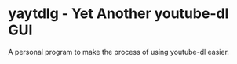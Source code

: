 # yaytdlg - Yet Another youtube-dl GUI

A personal program to make the process of using youtube-dl easier.
